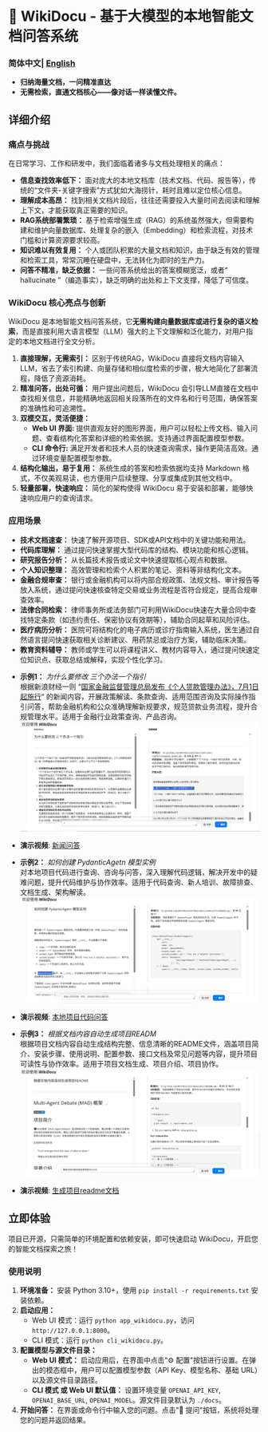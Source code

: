 # 📌 WikiDocu - 基于大模型的本地智能文档问答系统

### 简体中文| [English](README.md) 

*   **归纳海量文档，一问精准直达**
*   **无需检索，直通文档核心——像对话一样读懂文件。**

## 详细介绍

### 痛点与挑战

在日常学习、工作和研发中，我们面临着诸多与文档处理相关的痛点：

*   **信息查找效率低下：** 面对庞大的本地文档库（技术文档、代码、报告等），传统的“文件夹-关键字搜索”方式犹如大海捞针，耗时且难以定位核心信息。
*   **理解成本高昂：** 找到相关文档片段后，往往还需要投入大量时间去阅读和理解上下文，才能获取真正需要的知识。
*   **RAG系统部署繁琐：** 基于检索增强生成（RAG）的系统虽然强大，但需要构建和维护向量数据库、处理复杂的嵌入（Embedding）和检索流程，对技术门槛和计算资源要求较高。
*   **知识难以有效复用：** 个人或团队积累的大量文档和知识，由于缺乏有效的管理和检索工具，常常沉睡在硬盘中，无法转化为即时的生产力。
*   **问答不精准，缺乏依据：** 一些问答系统给出的答案模糊宽泛，或者“ hallucinate ”（编造事实），缺乏明确的出处和上下文支撑，降低了可信度。


### WikiDocu 核心亮点与创新

WikiDocu 是本地智能文档问答系统，它**无需构建向量数据库或进行复杂的语义检索**，而是直接利用大语言模型（LLM）强大的上下文理解和泛化能力，对用户指定的本地文档进行全文分析。

1.  **直接理解，无需索引：** 区别于传统RAG，WikiDocu 直接将文档内容输入LLM，省去了索引构建、向量存储和相似度检索的步骤，极大地简化了部署流程，降低了资源消耗。
2.  **精准问答，出处可循：** 用户提出问题后，WikiDocu 会引导LLM直接在文档中查找相关信息，并能精确地返回相关段落所在的文件名和行号范围，确保答案的准确性和可追溯性。
3.  **双模交互，灵活便捷：**
    *   **Web UI 界面:** 提供直观友好的图形界面，用户可以轻松上传文档、输入问题、查看结构化答案和详细的检索依据。支持通过界面配置模型参数。
    *   **CLI 命令行:** 满足开发者和技术人员的快速查询需求，操作更简洁高效。通过环境变量配置模型参数。
4.  **结构化输出，易于复用：** 系统生成的答案和检索依据均支持 Markdown 格式，不仅美观易读，也方便用户后续整理、分享或集成到其他文档中。
5.  **轻量部署，快速响应：** 简化的架构使得 WikiDocu 易于安装和部署，能够快速响应用户的查询请求。

### 应用场景

*   **技术文档速查：** 快速了解开源项目、SDK或API文档中的关键功能和用法。
*   **代码库理解：** 通过提问快速掌握大型代码库的结构、模块功能和核心逻辑。
*   **研究报告分析：** 从长篇技术报告或论文中快速提取核心观点和数据。
*   **个人知识整理：** 高效管理和检索个人积累的笔记、资料等非结构化文本。
*   **金融合规审查：** 银行或金融机构可以将内部合规政策、法规文档、审计报告等放入系统，通过提问快速核查特定交易或业务流程是否符合规定，提高合规审查效率。
*   **法律合同检索：** 律师事务所或法务部门可利用WikiDocu快速在大量合同中查找特定条款（如违约责任、保密协议有效期等），辅助合同起草和风险评估。
*   **医疗病历分析：** 医院可将结构化的电子病历或诊疗指南输入系统，医生通过自然语言提问快速获取相关诊断建议、用药禁忌或治疗方案，辅助临床决策。
*   **教育资料辅导：** 教师或学生可以将课程讲义、教材内容导入，通过提问快速定位知识点、获取总结或解释，实现个性化学习。

- **示例1：** *为什么要修改 三个办法一个指引*  
根据新浪财经一则 “[国家金融监督管理总局发布《个人贷款管理办法》，7月1日起施行](https://finance.sina.com.cn/wm/2024-02-03/doc-inaftiir0348604.shtml)“ 的新闻内容，开展政策解读、条款查询、适用范围咨询及实际操作指引问答，帮助金融机构和公众准确理解新规要求，规范贷款业务流程，提升合规管理水平。适用于金融行业政策查询、产品咨询。
![](./imgs/exp_1.png)

- **演示视频**: [新闻问答](./imgs/finance.mp4)


- **示例2：** *如何创建 PydanticAgetn 模型实例*  
对本地项目代码进行查询、咨询与问答，深入理解代码逻辑，解决开发中的疑难问题，提升代码维护与协作效率。适用于代码查询、新人培训、故障排查、文档生成、架构解读。
![](./imgs/exp_2.png)

- **演示视频**: [本地项目代码问答](./imgs/coder.mp4)

- **示例3：** *根据文档内容自动生成项目READM*  
根据项目文档内容自动生成结构完整、信息清晰的README文件，涵盖项目简介、安装步骤、使用说明、配置参数、接口文档及常见问题等内容，提升项目可读性与协作效率。适用于项目文档生成、项目介绍、项目协作。
![](./imgs/exp_3.png)

- **演示视频**: [生成项目readme文档](./imgs/generate_readme.mp4)

## 立即体验

项目已开源，只需简单的环境配置和依赖安装，即可快速启动 WikiDocu，开启您的智能文档探索之旅！

### 使用说明

1.  **环境准备：** 安装 Python 3.10+，使用 `pip install -r requirements.txt` 安装依赖。
2.  **启动应用：**
    *   Web UI 模式：运行 `python app_wikidocu.py`，访问 `http://127.0.0.1:8000`。
    *   CLI 模式：运行 `python cli_wikidocu.py`。
3.  **配置模型与源文件目录：**
    *   **Web UI 模式：** 启动应用后，在界面中点击"⚙️ 配置"按钮进行设置。在弹出的模态框中，用户可以配置模型参数（API Key、模型名称、基础 URL）以及源文件目录路径。
    *   **CLI 模式 或 Web UI 默认值：** 设置环境变量 `OPENAI_API_KEY`, `OPENAI_BASE_URL`, `OPENAI_MODEL`。源文件目录默认为 `./docs`。
4.  **开始问答：** 在界面或命令行中输入您的问题。点击"🚀 提问"按钮，系统将处理您的问题并返回结果。


